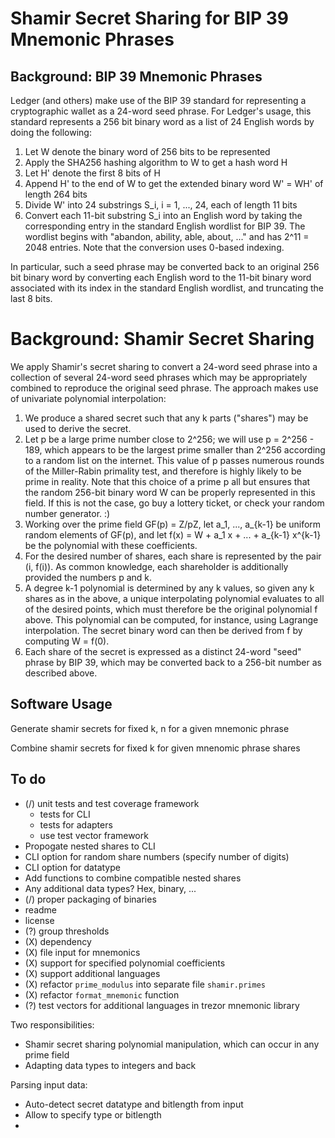 # Shamir Secret Sharing for BIP 39 Mnemonic Phrases

## Background: BIP 39 Mnemonic Phrases

Ledger (and others) make use of the BIP 39 standard for representing a cryptographic wallet as a 24-word seed phrase.  For Ledger's usage, this standard represents a 256 bit binary word as a list of 24 English words by doing the following:

1. Let W denote the binary word of 256 bits to be represented
2. Apply the SHA256 hashing algorithm to W to get a hash word H
3. Let H' denote the first 8 bits of H
4. Append H' to the end of W to get the extended binary word W' = WH' of length 264 bits
5. Divide W' into 24 substrings S_i, i = 1, ..., 24, each of length 11 bits
6. Convert each 11-bit substring S_i into an English word by taking the corresponding entry in the standard English wordlist for BIP 39.  The wordlist begins with "abandon, ability, able, about, ..." and has 2^11 = 2048 entries.  Note that the conversion uses 0-based indexing.

In particular, such a seed phrase may be converted back to an original 256 bit binary word by converting each English word to the 11-bit binary word associated with its index in the standard English wordlist, and truncating the last 8 bits.

# Background: Shamir Secret Sharing

We apply Shamir's secret sharing to convert a 24-word seed phrase into a collection of several 24-word seed phrases which may be appropriately combined to reproduce the original seed phrase.  The approach makes use of univariate polynomial interpolation:

1. We produce a shared secret such that any k parts ("shares") may be used to derive the secret.
2. Let p be a large prime number close to 2^256; we will use p = 2^256 - 189, which appears to be the largest prime smaller than 2^256 according to a random list on the internet.  This value of p passes numerous rounds of the Miller-Rabin primality test, and therefore is highly likely to be prime in reality.  Note that this choice of a prime p all but ensures that the random 256-bit binary word W can be properly represented in this field.  If this is not the case, go buy a lottery ticket, or check your random number generator. :)
3. Working over the prime field GF(p) = Z/pZ, let a_1, ..., a_{k-1} be uniform random elements of GF(p), and let f(x) = W + a_1 x + ... + a_{k-1} x^{k-1} be the polynomial with these coefficients.
4. For the desired number of shares, each share is represented by the pair (i, f(i)).  As common knowledge, each shareholder is additionally provided the numbers p and k.
5. A degree k-1 polynomial is determined by any k values, so given any k shares as in the above, a unique interpolating polynomial evaluates to all of the desired points, which must therefore be the original polynomial f above.  This polynomial can be computed, for instance, using Lagrange interpolation.  The secret binary word can then be derived from f by computing W = f(0).
6. Each share of the secret is expressed as a distinct 24-word "seed" phrase by BIP 39, which may be converted back to a 256-bit number as described above.

## Software Usage

Generate shamir secrets for fixed k, n for a given mnemonic phrase

Combine shamir secrets for fixed k for given mnenomic phrase shares


## To do

- (/) unit tests and test coverage framework
  - tests for CLI
  - tests for adapters
  - use test vector framework
- Propogate nested shares to CLI
- CLI option for random share numbers (specify number of digits)
- CLI option for datatype
- Add functions to combine compatible nested shares
- Any additional data types?  Hex, binary, ...
- (/) proper packaging of binaries
- readme
- license
- (?) group thresholds
- (X) dependency
- (X) file input for mnemonics
- (X) support for specified polynomial coefficients
- (X) support additional languages
- (X) refactor `prime_modulus` into separate file `shamir.primes`
- (X) refactor `format_mnemonic` function
- (?) test vectors for additional languages in trezor mnemonic library


Two responsibilities:
- Shamir secret sharing polynomial manipulation, which can occur in any prime field
- Adapting data types to integers and back


Parsing input data:
- Auto-detect secret datatype and bitlength from input
- Allow to specify type or bitlength
-
